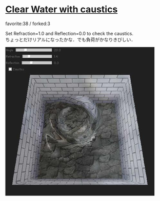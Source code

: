 # [Clear Water with caustics](http://wonderfl.net/c/cqJr)

favorite:38 / forked:3

Set Refraction=1.0 and Reflection=0.0 to check the caustics.  
ちょっとだけリアルになったかな．でも負荷がかなりきびしい．

![thumbnail](./thumbnail.jpg)